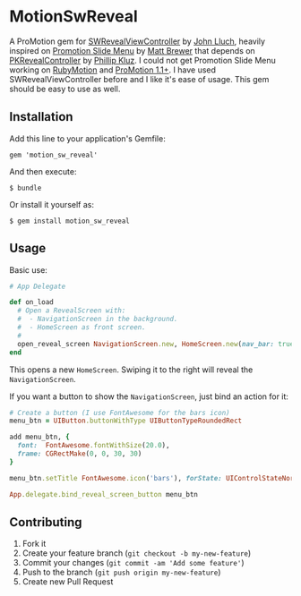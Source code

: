 # MotionSwReveal

A ProMotion gem for [SWRevealViewController][swreveal] by [John Lluch][john_lluch],
heavily inspired on [Promotion Slide Menu][promotion-slide-menu] by [Matt Brewer][matt_brewer] that depends on [PKRevealController][pkrevealcontroller] by [Phillip Kluz][p_kluz]. I could not get
Promotion Slide Menu working on [RubyMotion][rubymotion] and [ProMotion 1.1+][pro_motion]. I have
used SWRevealViewController before and I like it's ease of usage. This gem should be easy to use
as well.

## Installation

Add this line to your application's Gemfile:

    gem 'motion_sw_reveal'

And then execute:

    $ bundle

Or install it yourself as:

    $ gem install motion_sw_reveal

## Usage

Basic use:

```ruby
# App Delegate

def on_load
  # Open a RevealScreen with:
  #  - NavigationScreen in the background.
  #  - HomeScreen as front screen.
  #
  open_reveal_screen NavigationScreen.new, HomeScreen.new(nav_bar: true)
end
```

This opens a new `HomeScreen`. Swiping it to the right will reveal the `NavigationScreen`.

If you want a button to show the `NavigationScreen`, just bind an action for it:

```ruby
# Create a button (I use FontAwesome for the bars icon)
menu_btn = UIButton.buttonWithType UIButtonTypeRoundedRect

add menu_btn, {
  font:  FontAwesome.fontWithSize(20.0),
  frame: CGRectMake(0, 0, 30, 30)
}

menu_btn.setTitle FontAwesome.icon('bars'), forState: UIControlStateNormal

App.delegate.bind_reveal_screen_button menu_btn
```

## Contributing

1. Fork it
2. Create your feature branch (`git checkout -b my-new-feature`)
3. Commit your changes (`git commit -am 'Add some feature'`)
4. Push to the branch (`git push origin my-new-feature`)
5. Create new Pull Request

[swreveal]: https://github.com/John-Lluch/SWRevealViewController
[john_lluch]: https://github.com/John-Lluch
[promotion-slide-menu]: https://github.com/macfanatic/pro_motion_slide_menu
[matt_brewer]: https://github.com/macfanatic
[pkrevealcontroller]: https://github.com/pkluz/PKRevealController
[p_kluz]: https://github.com/pkluz
[rubymotion]: http://rubymotion.com
[pro_motion]: https://github.com/clearsightstudio/ProMotion
